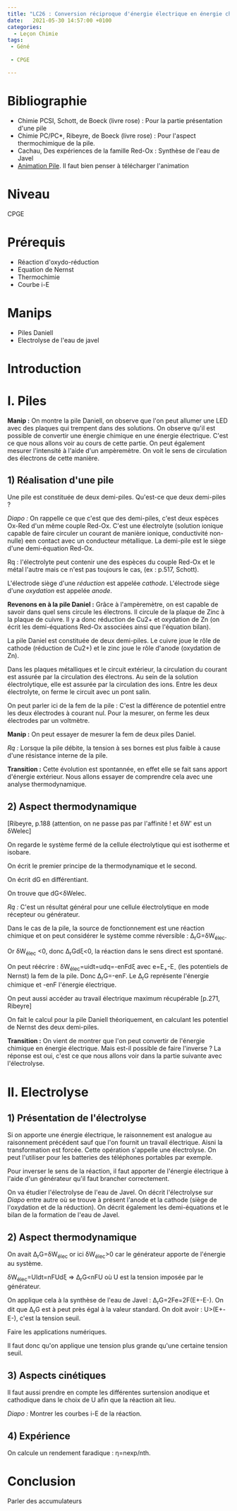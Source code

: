 ```yaml
---
title: "LC26 : Conversion réciproque d'énergie électrique en énergie chimique"
date:   2021-05-30 14:57:00 +0100
categories:
  - Leçon Chimie
tags:
 - Géné
 
 - CPGE

---
```

# Bibliographie
* Chimie PCSI, Schott, de Boeck (livre rose) : Pour la partie présentation d'une pile
* Chimie PC/PC*, Ribeyre, de Boeck (livre rose) : Pour l'aspect thermochimique de la pile.
* Cachau, Des expériences de la famille Red-Ox : Synthèse de l'eau de Javel
* [Animation Pile](https://www.pccl.fr/physique_chimie_college_lycee/lycee/terminale_TS/daniell.htm). Il faut bien penser à télécharger l'animation

# Niveau
CPGE

# Prérequis
* Réaction d'oxydo-réduction
* Equation de Nernst
* Thermochimie
* Courbe i-E

# Manips
* Piles Daniell
* Electrolyse de l'eau de javel

# Introduction 

# I. Piles
**Manip :** On montre la pile Daniell, on observe que l'on peut allumer une LED avec des plaques qui trempent dans des solutions. On observe qu'il est possible de convertir une énergie chimique en une énergie électrique. C'est ce que nous allons voir au cours de cette partie.
On peut également mesurer l'intensité à l'aide d'un ampèremètre. On voit le sens de circulation des électrons de cette manière. 
## 1) Réalisation d'une pile
Une pile est constituée de deux demi-piles. Qu'est-ce que deux demi-piles ? 

*Diapo :* On rappelle ce que c'est que des demi-piles, c'est deux espèces Ox-Red d'un même couple Red-Ox. C'est une électrolyte (solution ionique capable de faire circuler un courant de manière ionique, conductivité non-nulle) een contact avec un conducteur métallique.
La demi-pile est le siège d'une demi-équation Red-Ox.

Rq : l'électrolyte peut contenir une des espèces du couple Red-Ox et le métal l'autre mais ce n'est pas toujours le cas, (ex : p.517, Schott).

L'électrode siège d'une *réduction* est appelée *cathode*. L'électrode siège d'une *oxydation* est appelée *anode*.

**Revenons en à la pile Daniel :** Grâce à l'ampèremètre, on est capable de savoir dans quel sens circule les électrons. Il circule de la plaque de Zinc à la plaque de cuivre. Il y a donc réduction de Cu2+ et oxydation de Zn (on écrit les demi-équations Red-Ox associées ainsi que l'équation bilan).

La pile Daniel est constituée de deux demi-piles. Le cuivre joue le rôle de cathode (réduction de Cu2+) et le zinc joue le rôle d'anode (oxydation de Zn).

Dans les plaques métalliques et le circuit extérieur, la circulation du courant est assurée par la circulation des électrons. Au sein de la solution électrolytique, elle est assurée par la circulation des ions. Entre les deux électrolyte, on ferme le circuit avec un pont salin.

On peut parler ici de la fem de la pile : C'est la différence de potentiel entre les deux électrodes à courant nul. Pour la mesurer, on ferme les deux électrodes par un voltmètre.

**Manip :** On peut essayer de mesurer la fem de deux piles Daniel.

*Rq :* Lorsque la pile débite, la tension à ses bornes est plus faible à cause d'une résistance interne de la pile. 

**Transition :** Cette évolution est spontannée, en effet elle se fait sans apport d'énergie extérieur. Nous allons essayer de comprendre cela avec une analyse thermodynamique.

## 2) Aspect thermodynamique
[Ribeyre, p.188 (attention, on ne passe pas par l'affinité ! et &delta;W' est un &delta;Welec]

On regarde le système fermé de la cellule électrolytique qui est isotherme et isobare.

On écrit le premier principe de la thermodynamique et le second.

On écrit dG en différentiant.

On trouve que dG<&delta;Welec.

*Rq :* C'est un résultat général pour une cellule électrolytique en mode récepteur ou générateur.

Dans le cas de la pile, la source de fonctionnement est une réaction chimique et on peut considérer le système comme réversible : &Delta;<sub>r</sub>G=&delta;W<sub>élec</sub>.

Or &delta;W<sub>élec</sub> <0, donc &Delta;<sub>r</sub>Gd&xi;<0, la réaction dans le sens direct est spontané.

On peut réécrire : &delta;W<sub>élec</sub>=uidt=udq=-enFd&xi; avec e=E<sub>+</sub>-E<sub>-</sub> (les potentiels de Nernst) la fem de la pile. Donc &Delta;<sub>r</sub>G=-enF. Le &Delta;<sub>r</sub>G représente l'énergie chimique et -enF  l'énergie électrique.


On peut aussi accéder au travail électrique maximum récupérable [p.271, Ribeyre]

On fait le calcul pour la pile Daniell théoriquement, en calculant les potentiel de Nernst des deux demi-piles.

**Transition :** On vient de montrer que l'on peut convertir de l'énergie chimique en énergie électrique. Mais est-il possible de faire l'inverse ? 
La réponse est oui, c'est ce que nous allons voir dans la partie suivante avec l'électrolyse.

# II. Electrolyse
## 1) Présentation de l'électrolyse
Si on apporte une énergie électrique, le raisonnement est analogue au raisonnement précédent sauf que l'on fournit un travail électrique. Aisni la transformation est forcée. Cette opération s'appelle une électrolyse. On peut l'utiliser pour les batteries des téléphones portables par exemple. 

Pour inverser le sens de la réaction, il faut apporter de l'énergie électrique à l'aide d'un générateur qu'il faut brancher correctement.

On va étudier l'électrolyse de l'eau de Javel. On décrit l'électrolyse sur *Diapo* entre autre où se trouve à présent l'anode et la cathode (siège de l'oxydation et de la réduction). On décrit également les demi-équations et le bilan de la formation de l'eau de Javel.

## 2) Aspect thermodynamique

On avait &Delta;<sub>r</sub>G=&delta;W<sub>élec</sub> or ici &delta;W<sub>élec</sub>>0 car le générateur apporte de l'énergie au système.

&delta;W<sub>élec</sub>=UIdt=nFUd&xi; => &Delta;<sub>r</sub>G<nFU où U est la tension imposée par le générateur.

On applique cela à la synthèse de l'eau de Javel :
&Delta;<sub>r</sub>G=2Fe=2F(E+-E-). On dit que &Delta;<sub>r</sub>G est à peut près égal à la valeur standard.
On doit avoir : U>(E+-E-), c'est la tension seuil.

Faire les applications numériques.

Il faut donc qu'on applique une tension plus grande qu'une certaine tension seuil.

## 3) Aspects cinétiques

Il faut aussi prendre en compte les différentes surtension anodique et cathodique dans le choix de U afin que la réaction ait lieu.

*Diapo :* Montrer les courbes i-E de la réaction.

## 4) Expérience
On calcule un rendement faradique : &eta;=nexp/nth.


# Conclusion
Parler des accumulateurs
